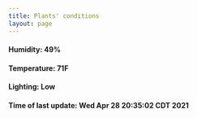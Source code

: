 ```yaml
---
title: Plants' conditions
layout: page
---
```



#### Humidity: 49%
#### Temperature: 71F
#### Lighting: Low
#### Time of last update: Wed Apr 28 20:35:02 CDT 2021
